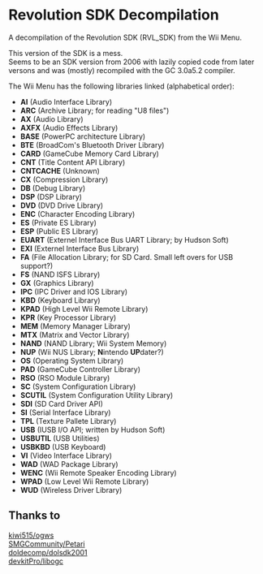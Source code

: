 Revolution SDK Decompilation
============================
A decompilation of the Revolution SDK (RVL_SDK) from the Wii Menu.  

This version of the SDK is a mess.  
Seems to be an SDK version from 2006 with lazily copied code from later versons and was (mostly) recompiled with the GC 3.0a5.2 compiler.

The Wii Menu has the following libraries linked (alphabetical order):
* **AI** (Audio Interface Library)
* **ARC** (Archive Library; for reading "U8 files")
* **AX** (Audio Library)
* **AXFX** (Audio Effects Library)
* **BASE** (PowerPC architecture Library)
* **BTE** (BroadCom's Bluetooth Driver Library)
* **CARD** (GameCube Memory Card Library)
* **CNT** (Title Content API Library)
* **CNTCACHE** (Unknown)
* **CX** (Compression Library)
* **DB** (Debug Library)
* **DSP** (DSP Library)
* **DVD** (DVD Drive Library)
* **ENC** (Character Encoding Library)
* **ES** (Private ES Library)
* **ESP** (Public ES Library)
* **EUART** (Externel Interface Bus UART Library; by Hudson Soft)
* **EXI** (Externel Interface Bus Library)
* **FA** (File Allocation Library; for SD Card. Small left overs for USB support?)
* **FS** (NAND ISFS Library)
* **GX** (Graphics Library)
* **IPC** (IPC Driver and IOS Library)
* **KBD** (Keyboard Library)
* **KPAD** (High Level Wii Remote Library)
* **KPR** (Key Processor Library)
* **MEM** (Memory Manager Library)
* **MTX** (Matrix and Vector Library)
* **NAND** (NAND Library; Wii System Memory)
* **NUP** (Wii NUS Library; **N**intendo **UP**dater?)
* **OS** (Operating System Library)
* **PAD** (GameCube Controller Library)
* **RSO** (RSO Module Library)
* **SC** (System Configuration Library)
* **SCUTIL** (System Configuration Utility Library)
* **SDI** (SD Card Driver API)
* **SI** (Serial Interface Library)
* **TPL** (Texture Pallete Library)
* **USB** (IUSB I/O API; written by Hudson Soft)
* **USBUTIL** (USB Utilities)
* **USBKBD** (USB Keyboard)
* **VI** (Video Interface Library)
* **WAD** (WAD Package Library)
* **WENC** (Wii Remote Speaker Encoding Library)
* **WPAD** (Low Level Wii Remote Library)
* **WUD** (Wireless Driver Library)

Thanks to
---------
[kiwi515/ogws](https://github.com/kiwi515/ogws)  
[SMGCommunity/Petari](https://github.com/SMGCommunity/Petari)  
[doldecomp/dolsdk2001](https://github.com/doldecomp/dolsdk2001)  
[devkitPro/libogc](https://github.com/devkitPro/libogc)  
